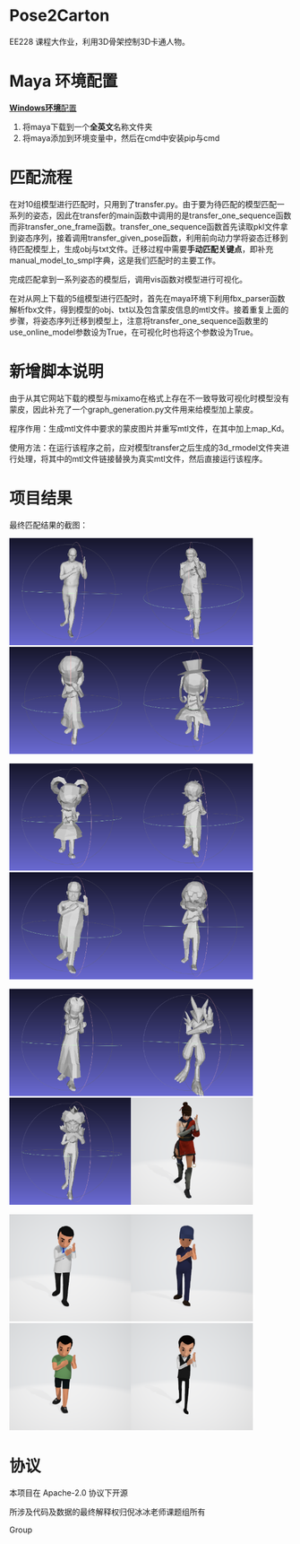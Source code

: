 # Pose2Carton 

EE228 课程大作业，利用3D骨架控制3D卡通人物。



# Maya 环境配置

[**Windows环境**配置](https://zhuanlan.zhihu.com/p/367649237)

1. 将maya下载到一个**全英文**名称文件夹
2. 将maya添加到环境变量中，然后在cmd中安装pip与cmd

# 匹配流程

在对10组模型进行匹配时，只用到了transfer.py。由于要为待匹配的模型匹配一系列的姿态，因此在transfer的main函数中调用的是transfer_one_sequence函数而非transfer_one_frame函数。transfer_one_sequence函数首先读取pkl文件拿到姿态序列，接着调用transfer_given_pose函数，利用前向动力学将姿态迁移到待匹配模型上，生成obj与txt文件。迁移过程中需要**手动匹配关键点**，即补充manual_model_to_smpl字典，这是我们匹配时的主要工作。

完成匹配拿到一系列姿态的模型后，调用vis函数对模型进行可视化。

在对从网上下载的5组模型进行匹配时，首先在maya环境下利用fbx_parser函数解析fbx文件，得到模型的obj、txt以及包含蒙皮信息的mtl文件。接着重复上面的步骤，将姿态序列迁移到模型上，注意将transfer_one_sequence函数里的use_online_model参数设为True，在可视化时也将这个参数设为True。



# 新增脚本说明

由于从其它网站下载的模型与mixamo在格式上存在不一致导致可视化时模型没有蒙皮，因此补充了一个graph_generation.py文件用来给模型加上蒙皮。

程序作用：生成mtl文件中要求的蒙皮图片并重写mtl文件，在其中加上map_Kd。

使用方法：在运行该程序之前，应对模型transfer之后生成的3d_rmodel文件夹进行处理，将其中的mtl文件链接替换为真实mtl文件，然后直接运行该程序。



# 项目结果

最终匹配结果的截图：



<img src="..\img\origin.png" alt="image-20210613000240948" style="zoom:33%;" /><img src="..\img\783.png" alt="image-20210612235052945" style="zoom:33%;" /><img src="..\img\7466.png" alt="image-20210612235114459" style="zoom:33%;" /><img src="..\img\7506.png" alt="image-20210612235214865" style="zoom:33%;" />

<img src="..\img\7550.png" alt="image-20210612235320532" style="zoom:33%;" /><img src="..\img\9467.png" alt="image-20210612235439197" style="zoom:33%;" /><img src="..\img\9484.png" alt="image-20210612235533131" style="zoom:33%;" /><img src="..\img\9875.png" alt="image-20210612235615049" style="zoom:33%;" />

<img src="..\img\11950.png" alt="image-20210612235706962" style="zoom: 33%;" /><img src="..\img\12057.png" alt="image-20210612235809796" style="zoom:33%;" /><img src="..\img\18996.png" alt="image-20210612235957012" style="zoom:33%;" /><img src="..\img\online1.png" alt="image-20210613000539241" style="zoom:33%;" />



<img src="..\img\online2.png" alt="image-20210613000625579" style="zoom:33%;" /><img src="..\img\online3.png" alt="image-20210613000717087" style="zoom:33%;" /><img src="..\img\online4.png" alt="image-20210613000753725" style="zoom:33%;" /><img src="..\img\online5.png" alt="image-20210613000837096" style="zoom:33%;" />



# 协议 
本项目在 Apache-2.0 协议下开源

所涉及代码及数据的最终解释权归倪冰冰老师课题组所有

Group 
